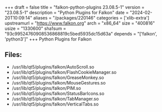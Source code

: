 +++
draft = false
title = "falkon-python-plugins 23.08.5-1"
version = "23.08.5-1"
description = "Python Plugins for Falkon"
date = "2024-02-20T10:09:14"
aliases = "/packages/220146"
categories = ['xlib-extra']
upstreamurl = "https://www.falkon.org"
arch = "x86_64"
size = "400816"
usize = "1330600"
sha1sum = "93c99524760908536868819c5bed5935dc15d63a"
depends = "['falkon', 'python3']"
+++
Python Plugins for Falkon

## Files: 
* /usr/lib/qt5/plugins/falkon/AutoScroll.so
* /usr/lib/qt5/plugins/falkon/FlashCookieManager.so
* /usr/lib/qt5/plugins/falkon/GreaseMonkey.so
* /usr/lib/qt5/plugins/falkon/MouseGestures.so
* /usr/lib/qt5/plugins/falkon/PIM.so
* /usr/lib/qt5/plugins/falkon/StatusBarIcons.so
* /usr/lib/qt5/plugins/falkon/TabManager.so
* /usr/lib/qt5/plugins/falkon/VerticalTabs.so
